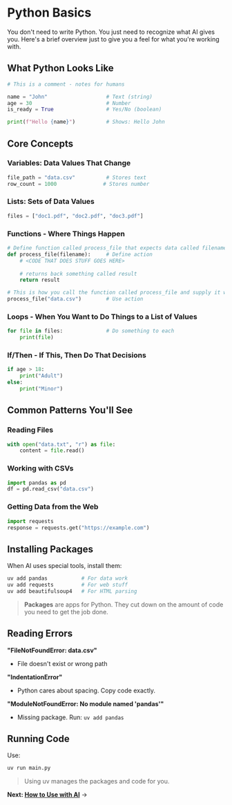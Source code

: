 # Python Basics

You don't need to write Python. You just need to recognize what AI gives you. Here's a brief overview just to give you a feel for what you're working with.

## What Python Looks Like

```python
# This is a comment - notes for humans

name = "John"                   # Text (string)
age = 30                        # Number
is_ready = True                 # Yes/No (boolean)

print(f"Hello {name}")          # Shows: Hello John
```

## Core Concepts

### Variables: Data Values That Change
```python
file_path = "data.csv"          # Stores text
row_count = 1000               # Stores number
```

### Lists: Sets of Data Values
```python
files = ["doc1.pdf", "doc2.pdf", "doc3.pdf"]
```

### Functions - Where Things Happen
```python
# Define function called process_file that expects data called filename
def process_file(filename):     # Define action
    # <CODE THAT DOES STUFF GOES HERE>
    
    # returns back something called result
    return result

# This is how you call the function called process_file and supply it with the expected filename
process_file("data.csv")        # Use action
```
### Loops - When You Want to Do Things to a List of Values
```python
for file in files:              # Do something to each
    print(file)
```

### If/Then - If This, Then Do That Decisions
```python
if age > 18:
    print("Adult")
else:
    print("Minor")
```

## Common Patterns You'll See

### Reading Files
```python
with open("data.txt", "r") as file:
    content = file.read()
```

### Working with CSVs
```python
import pandas as pd
df = pd.read_csv("data.csv")
```

### Getting Data from the Web
```python
import requests
response = requests.get("https://example.com")
```

## Installing Packages

When AI uses special tools, install them:

```bash
uv add pandas           # For data work
uv add requests         # For web stuff
uv add beautifulsoup4   # For HTML parsing
```

> **Packages** are apps for Python. They cut down on the amount of code you need to get the job done.

## Reading Errors

**"FileNotFoundError: data.csv"**
- File doesn't exist or wrong path

**"IndentationError"**
- Python cares about spacing. Copy code exactly.

**"ModuleNotFoundError: No module named 'pandas'"**
- Missing package. Run: `uv add pandas`

## Running Code

Use:
```bash
uv run main.py
```

> Using uv manages the packages and code for you.

**Next: [How to Use with AI](how-to-use-with-ai.md)** →